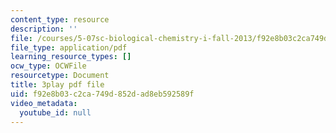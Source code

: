 ```yaml
---
content_type: resource
description: ''
file: /courses/5-07sc-biological-chemistry-i-fall-2013/f92e8b03c2ca749d852dad8eb592589f_jHrd43uWD-E.pdf
file_type: application/pdf
learning_resource_types: []
ocw_type: OCWFile
resourcetype: Document
title: 3play pdf file
uid: f92e8b03-c2ca-749d-852d-ad8eb592589f
video_metadata:
  youtube_id: null
---
```

